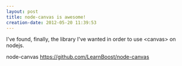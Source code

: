 ```yaml
---
layout: post
title: node-canvas is awesome!
creation-date: 2012-05-20 11:39:53
---
```

I've found, finally, the library I've wanted in order to use &lt;canvas> on nodejs.

node-canvas <https://github.com/LearnBoost/node-canvas>

